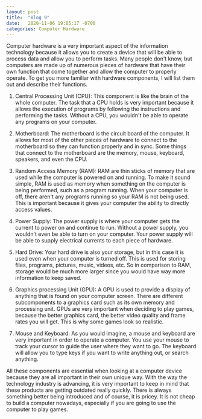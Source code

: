 ```yaml
---
layout: post
title:  "Blog 9"
date:   2020-11-06 19:05:17 -0700
categories: Computer Hardware
---
```


Computer hardware is a very important aspect of the information technology because it allows you to create a device that will be able to process data and allow you to perform tasks. Many people don't know, but computers are made up of numerous pieces of hardware that have their own function that come together and allow the computer to properly operate. To get you more familiar with hardware components, I will list them out and describe their functions.

1. Central Processing Unit (CPU): This component is like the brain of the whole computer. The task that a CPU holds is very important because it allows the execution of programs by following the instructions and performing the tasks. Without a CPU, you wouldn't be able to operate any programs on your computer.

2. Motherboard: The motherboard is the circuit board of the computer. It allows for most of the other pieces of hardware to connect to the motherboard so they can function properly and in sync. Some things that connect to the motherboard are the memory, mouse, keyboard, speakers, and even the CPU.

3. Random Access Memory (RAM): RAM are thin sticks of memory that are used while the computer is powered on and running. To make it sound simple, RAM is used as memory when something on the computer is being performed, such as a program running. When your computer is off, there aren't any programs running so your RAM is not being used. This is important because it gives your computer the ability to directly access values.

4. Power Supply: The power supply is where your computer gets the current to power on and continue to run. Without a power supply, you wouldn't even be able to turn on your computer. Your power supply will be able to supply electrical currents to each piece of hardware.

5. Hard Drive: Your hard drive is also your storage, but in this case it is used even when your computer is turned off. This is used for storing files, programs, pictures, music, videos, etc. So in comparison to RAM, storage would be much more larger since you would have way more information to keep saved.

6. Graphics processing Unit (GPU): A GPU is used to provide a display of anything that is found on your computer screen. There are different subcomponents to a graphics card such as its own memory and processing unit. GPUs are very important when deciding to play games, because the better graphics card, the better video quality and frame rates you will get. This is why some games look so realistic.

7. Mouse and Keyboard: As you would imagine, a mouse and keyboard are very important in order to operate a computer. You use your mouse to track your cursor to guide the user where they want to go. The keyboard will allow you to type keys if you want to write anything out, or search anything.

All these components are essential when looking at a computer device because they are all important in their own unique way. With the way the technology industry is advancing, it is very important to keep in mind that these products are getting outdated really quickly. There is always something better being introduced and of course, it is pricey. It is not cheap to build a computer nowadays, especially if you are going to use the computer to play games.